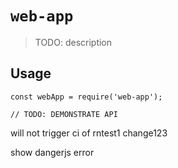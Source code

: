 # `web-app`

> TODO: description

## Usage

```
const webApp = require('web-app');

// TODO: DEMONSTRATE API
```

will not trigger ci of rntest1
change123

show dangerjs error